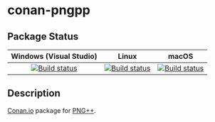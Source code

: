 # conan-pngpp

## Package Status

| Windows (Visual Studio) | Linux | macOS |
|:-----------------------:|:-----:|:-----:|
|[![Build status](https://github.com/SpaceIm/conan-pngpp/workflows/.github/workflows/windows.yml/badge.svg?branch=testing%2F0.2.9)](https://github.com/SpaceIm/conan-pngpp/actions/workflows/windows.yml?query=branch%3Atesting%2F0.2.9)|[![Build status](https://github.com/SpaceIm/conan-pngpp/workflows/.github/workflows/linux.yml/badge.svg?branch=testing%2F0.2.9)](https://github.com/SpaceIm/conan-pngpp/actions/workflows/linux.yml?query=branch%3Atesting%2F0.2.9)|[![Build status](https://github.com/SpaceIm/conan-pngpp/workflows/.github/workflows/macos.yml/badge.svg?branch=testing%2F0.2.9)](https://github.com/SpaceIm/conan-pngpp/actions/workflows/macos.yml?query=branch%3Atesting%2F0.2.9)|

## Description

[Conan.io](https://conan.io) package for [PNG++](https://www.nongnu.org/pngpp).
